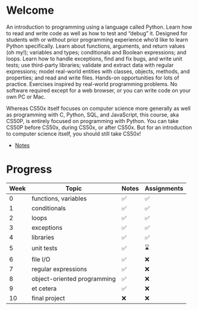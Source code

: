 # Welcome

An introduction to programming using a language called Python. Learn how to read and write code as well as how to test and “debug” it. Designed for students with or without prior programming experience who’d like to learn Python specifically. Learn about functions, arguments, and return values (oh my!); variables and types; conditionals and Boolean expressions; and loops. Learn how to handle exceptions, find and fix bugs, and write unit tests; use third-party libraries; validate and extract data with regular expressions; model real-world entities with classes, objects, methods, and properties; and read and write files. Hands-on opportunities for lots of practice. Exercises inspired by real-world programming problems. No software required except for a web browser, or you can write code on your own PC or Mac.

Whereas CS50x itself focuses on computer science more generally as well as programming with C, Python, SQL, and JavaScript, this course, aka CS50P, is entirely focused on programming with Python. You can take CS50P before CS50x, during CS50x, or after CS50x. But for an introduction to computer science itself, you should still take CS50x!

- [Notes](https://cs50.harvard.edu/python/2022/notes/)

# Progress

| Week | Topic                       | Notes | Assignments |
| ---- | --------------------------- | ----- | ----------- |
| 0    | functions, variables        | ✅    | ✅          |
| 1    | conditionals                | ✅    | ✅          |
| 2    | loops                       | ✅    | ✅          |
| 3    | exceptions                  | ✅    | ✅          |
| 4    | libraries                   | ✅    | ✅          |
| 5    | unit tests                  | ✅    | ⌛          |
| 6    | file I/O                    | ✅    | ❌          |
| 7    | regular expressions         | ✅    | ❌          |
| 8    | object-oriented programming | ✅    | ❌          |
| 9    | et cetera                   | ✅    | ❌          |
| 10   | final project               | ❌    | ❌          |
